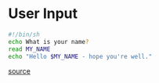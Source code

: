 # User Input


```sh
#!/bin/sh
echo What is your name?
read MY_NAME
echo "Hello $MY_NAME - hope you're well."
```
[source](https://www.shellscript.sh/variables1.html)
